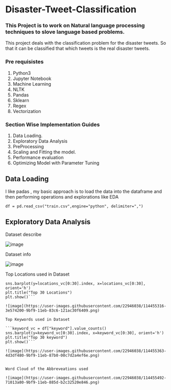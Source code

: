 # Disaster-Tweet-Classification

<H3> This Project is to work on Natural language processing techniques to slove  language based problems.</H3>

This project deals with the classification problem for the disaster tweets.
So that it can be classified that which tweets is the real disaster tweets.

<H3> Pre requisistes</H3>

1. Python3 
2. Jupyter Notebook
3. Machine Learning
4. NLTK
5. Pandas
6. Sklearn
7. Regex
8. Vectorization 


<H3> Section Wise Implementation Guides </H3>

1. Data Loading.
2. Exploratory Data Analysis
3. PreProcessing
4. Scaling and Fitting the model.
5. Performance evaluation
6. Optimizing Model with Parameter Tuning

<H2> Data Loading </H2>

I like padas , my basic approach is to load the data into the dataframe and then performing operations and explorations like EDA

```df = pd.read_csv("train.csv",engine="python", delimiter=",")```

<H2> Exploratory Data Analysis </H2>

Dataset describe

![image](https://user-images.githubusercontent.com/22946038/114455076-f2a49880-9bf8-11eb-954b-cce1e2ca39c0.png)

Dataset info

![image](https://user-images.githubusercontent.com/22946038/114455247-24b5fa80-9bf9-11eb-8db8-536938c6f975.png)

Top Locations used in Dataset

```locations_vc = df["location"].value_counts()
sns.barplot(y=locations_vc[0:30].index, x=locations_vc[0:30], orient='h')
plt.title("Top 30 Locations")
plt.show()```

![image](https://user-images.githubusercontent.com/22946038/114455316-3e574200-9bf9-11eb-83c6-121ac30f6409.png)

Top Keywords used in Dataset 

```keyword_vc = df["keyword"].value_counts()
sns.barplot(y=keyword_vc[0:30].index, x=keyword_vc[0:30], orient='h')
plt.title("Top 30 keyword")
plt.show()```

![image](https://user-images.githubusercontent.com/22946038/114455363-4d3df480-9bf9-11eb-87b0-00c7d2a4ef6e.png)


Word Cloud of the Abbreveations used 

![image](https://user-images.githubusercontent.com/22946038/114455492-71013a80-9bf9-11eb-885d-b2c32520e846.png)

